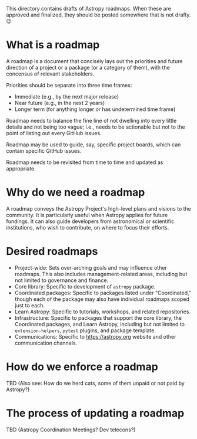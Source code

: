 This directory contains drafts of Astropy roadmaps.
When these are approved and finalized, they should be posted
somewhere that is not drafty. 😉

# What is a roadmap

A roadmap is a document that concisely lays out the priorities and future
direction of a project or a package (or a category of them), with the
concensus of relevant stakeholders.

Priorities should be separate into three time frames:

* Immediate (e.g., by the next major release)
* Near future (e.g., in the next 2 years)
* Longer term (for anything longer or has undetermined time frame)

Roadmap needs to balance the fine line of not dwelling into every little
details and not being too vague; i.e., needs to be actionable but not to the
point of listing out every GitHub issues.

Roadmap may be used to guide, say, specific project boards, which can contain
specific GitHub issues.

Roadmap needs to be revisited from time to time and updated as appropriate.

# Why do we need a roadmap

A roadmap conveys the Astropy Project's high-level plans and visions to the
community. It is particularly useful when Astropy applies for future fundings.
It can also guide developers from astronomical or scientific institutions,
who wish to contribute, on where to focus their efforts.

# Desired roadmaps

* Project-wide: Sets over-arching goals and may influence other roadmaps.
  This also includes management-related areas, including but not limited to
  governance and finance.
* Core library: Specific to development of `astropy` package.
* Coordinated packages: Specific to packages listed under "Coordinated," though
  each of the package may also have individual roadmaps scoped just to each.
* Learn Astropy: Specific to tutorials, workshops, and related repositories.
* Infrastructure: Specific to packages that support the core library, the
  Coordinated packages, and Learn Astropy, including but not limited to
  `extension-helpers`, `pytest` plugins, and package template.
* Communications: Specific to https://astropy.org website and other
  communication channels.

# How do we enforce a roadmap

TBD (Also see: How do we herd cats, some of them unpaid or not paid by Astropy?)

# The process of updating a roadmap

TBD (Astropy Coordination Meetings? Dev telecons?)
